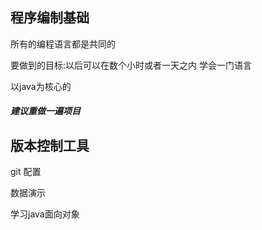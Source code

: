 ## 程序编制基础

所有的编程语言都是共同的

要做到的目标:以后可以在数个小时或者一天之内 学会一门语言

以java为核心的

##### 建议重做一遍项目

## 版本控制工具

git 配置   

数据演示

学习java面向对象